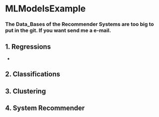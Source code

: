 # MLModelsExample

### The Data_Bases of the Recommender Systems are too big to put in the git. If you want send me a e-mail.

## 1. Regressions
-

## 2. Classifications

## 3. Clustering

## 4. System Recommender
